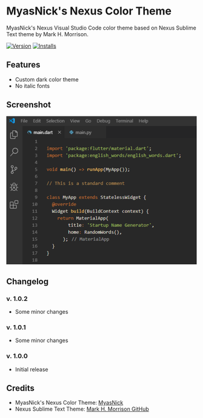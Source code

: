 # MyasNick's Nexus Color Theme

MyasNick's Nexus Visual Studio Code color theme based on Nexus Sublime Text theme by Mark H. Morrison.

[![Version](https://vsmarketplacebadge.apphb.com/version/myasnick.nexus-vscode-color-theme.svg)](https://marketplace.visualstudio.com/items?itemName=MyasNick.nexus-vscode-color-theme)
[![Installs](https://vsmarketplacebadge.apphb.com/installs/myasnick.nexus-vscode-color-theme.svg)](https://marketplace.visualstudio.com/items?itemName=MyasNick.nexus-vscode-color-theme)

## Features
* Custom dark color theme
* No italic fonts

## Screenshot
![Screenshot](https://github.com/MyasNick/nexus-vscode-color-theme/raw/master/screenshot.png)

## Changelog

### v. 1.0.2
* Some minor changes

### v. 1.0.1
* Some minor changes

### v. 1.0.0
* Initial release

## Credits
* MyasNick's Nexus Color Theme: [MyasNick](https://github.com/MyasNick/nexus-vscode-color-theme/)
* Nexus Sublime Text Theme: [Mark H. Morrison GitHub](https://github.com/MarkHMorrison/)